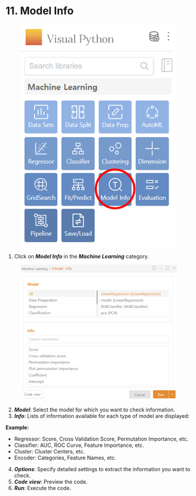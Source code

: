 # 11. Model Info

<figure><img src="../.gitbook/assets/image (362).png" alt="" width="523"><figcaption></figcaption></figure>

1. Click on _**Model Info**_ in the _**Machine Learning**_ category.

<figure><img src="../.gitbook/assets/image (363).png" alt="" width="563"><figcaption></figcaption></figure>

2. _**Model**_: Select the model for which you want to check information.
3. _**Info**_: Lists of information available for each type of model are displayed:

**Example:**

* Regressor: Score, Cross Validation Score, Permutation Importance, etc.
* Classifier: AUC, ROC Curve, Feature Importance, etc.
* Cluster: Cluster Centers, etc.
* Encoder: Categories, Feature Names, etc.

4. _**Options**_: Specify detailed settings to extract the information you want to check.
5. _**Code view**_: Preview the code.
6. _**Run**_: Execute the code.

